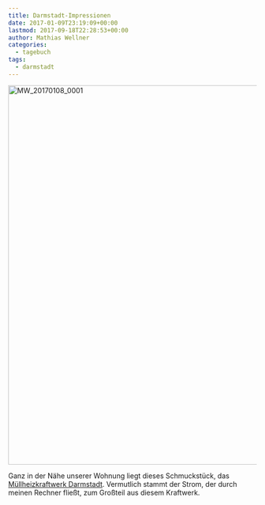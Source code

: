 ```yaml
---
title: Darmstadt-Impressionen
date: 2017-01-09T23:19:09+00:00
lastmod: 2017-09-18T22:28:53+00:00
author: Mathias Wellner
categories:
  - tagebuch
tags:
  - darmstadt
---
```

<a data-flickr-embed="true" href="https://www.flickr.com/photos/mwellner/32982749861/in/dateposted-public/" title="MW_20170108_0001">
  <img src="https://c1.staticflickr.com/4/3885/32982749861_3fa9cd3f45_b.jpg" width="1024" height="768" alt="MW_20170108_0001">
</a>
<script async src="//embedr.flickr.com/assets/client-code.js" charset="utf-8"></script>

Ganz in der Nähe unserer Wohnung liegt dieses Schmuckstück, das [Müllheizkraftwerk Darmstadt](http://www.zas-darmstadt.de/startseite.html). 
Vermutlich stammt der Strom, der durch meinen Rechner fließt, zum Großteil aus diesem Kraftwerk.